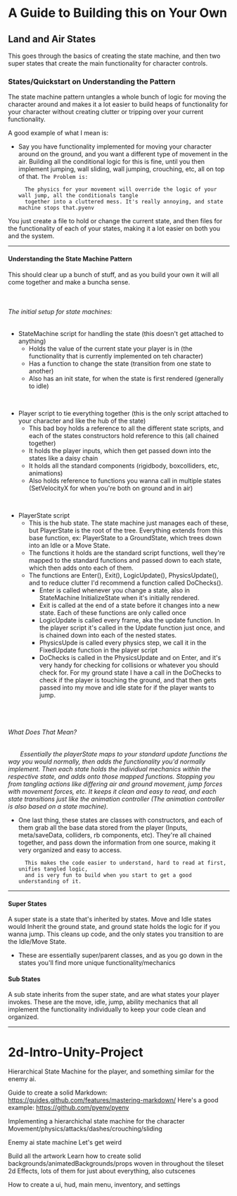 # A Guide to Building this on Your Own
## Land and Air States
This goes through the basics of creating the state machine, and then two super states that create the main functionality for character controls.

### States/Quickstart on Understanding the Pattern
The state machine pattern untangles a whole bunch of logic for moving the character around and makes it a lot easier to build heaps of functionality for your character without creating clutter or tripping over your current functionality.

A good example of what I mean is:
* Say you have functionality implemented for moving your character around on the ground, and you want a different type of movement in the air. Building all the conditional logic for this is fine, until you then implement jumping, wall sliding, wall jumping, crouching, etc, all on top of that. `The Problem is:`

        The physics for your movement will override the logic of your wall jump, all the conditionals tangle 
        together into a cluttered mess. It's really annoying, and state machine stops that.pyenv

You just create a file to hold or change the current state, and then files for the functionality of each of your states, making it a lot easier on both you and the system.

---

#### Understanding the State Machine Pattern
This should clear up a bunch of stuff, and as you build your own it will all come together and make a buncha sense.

<br />

###### The initial setup for state machines:
* StateMachine script for handling the state (this doesn't get attached to anything)
    - Holds the value of the current state your player is in (the functionality that is currently implemented on teh character)
    - Has a function to change the state (transition from one state to another)
    - Also has an init state, for when the state is first rendered (generally to idle)

<br />

* Player script to tie everything together (this is the only script attached to your character and like the hub of the state)
    - This bad boy holds a reference to all the different state scripts, and each of the states constructors hold reference to this (all chained together)
    - It holds the player inputs, which then get passed down into the states like a daisy chain
    - It holds all the standard components (rigidbody, boxcolliders, etc, animations)
    - Also holds reference to functions you wanna call in multiple states (SetVelocityX for when you're both on ground and in air)

<br />

* PlayerState script 
    - This is the hub state. The state machine just manages each of these, but PlayerState is the root of the tree. Everything extends from this base function, ex: PlayerState to a GroundState, which trees down into an Idle or a Move State. 
    - The functions it holds are the standard script functions, well they're mapped to the standard functions and passed down to each state, which then adds onto each of them.
    - The functions are Enter(), Exit(), LogicUpdate(), PhysicsUpdate(), and to reduce clutter I'd recommend a function called DoChecks().
        - Enter is called whenever you change a state, also in StateMachine InitializeState when it's initially rendered.
        - Exit is called at the end of a state before it changes into a new state. Each of these functions are only called once
        - LogicUpdate is called every frame, aka the update function. In the player script it's called in the Update function just once, and is chained down into each of the nested states.
        - PhysicsUpde is called every physics step, we call it in the FixedUpdate function in the player script
        - DoChecks is called in the PhysicsUpdate and on Enter, and it's very handy for checking for collisions or whatever you should check for. For my ground state I have a call in the DoChecks to check if the player is touching the ground, and that then gets passed into my move and idle state for if the player wants to jump.

<br />
<br />

###### What Does That Mean?
&nbsp;&nbsp;&nbsp;&nbsp;&nbsp;&nbsp;  *Essentially the playerState maps to your standard update functions the way you would normally, then adds the functionality you'd normally implement. Then each state holds the individual mechanics within the respective state, and adds onto those mapped functions. Stopping you from tangling actions like differing air and ground movement, jump forces with movement forces, etc. It keeps it clean and easy to read, and each state transitions just like the animation controller (The animation controller is also based on a state machine).*

- One last thing, these states are classes with constructors, and each of them grab all the base data stored from the player (Inputs, meta/saveData, colliders, rb components, etc). They're all chained together, and pass down the information from one source, making it very organized and easy to access.

        This makes the code easier to understand, hard to read at first, unifies tangled logic, 
        and is very fun to build when you start to get a good understanding of it.
---

#### Super States
A super state is a state that's inherited by states. Move and Idle states would Inherit the ground state, and ground state holds the logic for if you wanna jump. This cleans up code, and the only states you transition to are the Idle/Move State.

* These are essentially super/parent classes, and as you go down in the states you'll find more unique functionality/mechanics

#### Sub States
A sub state inherits from the super state, and are what states your player invokes. These are the move, idle, jump, ability mechanics that all implement the functionality individually to keep your code clean and organized.

---

# 2d-Intro-Unity-Project
Hierarchical State Machine for the player, and something similar for the enemy ai. 

Guide to create a solid Markdown: https://guides.github.com/features/mastering-markdown/
Here's a good example: https://github.com/pyenv/pyenv


Implementing a hierarchichal state machine for the character
Movement/physics/attacks/dashes/crouching/sliding

Enemy ai state machine
Let's get weird

Build all the artwork
Learn how to create solid backgrounds/animatedBackgrounds/props woven in throughout the tileset
2d Effects, lots of them for just about everything, also cutscenes 

How to create a ui, hud, main menu, inventory, and settings
